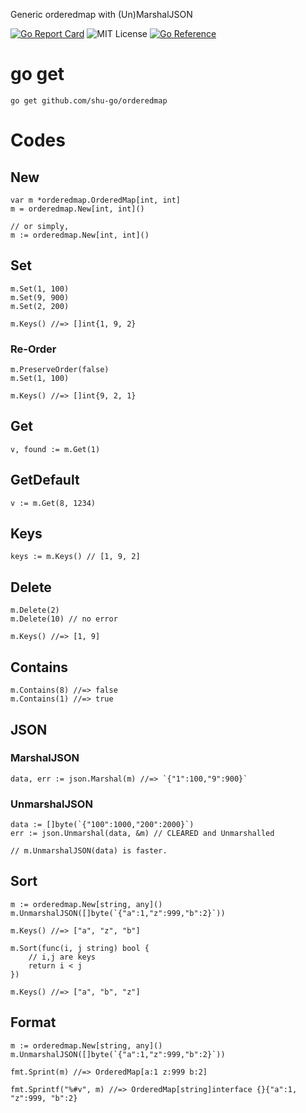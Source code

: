 Generic orderedmap with (Un)MarshalJSON

[![Go Report Card](https://goreportcard.com/badge/github.com/shu-go/orderedmap)](https://goreportcard.com/report/github.com/shu-go/orderedmap)
![MIT License](https://img.shields.io/badge/License-MIT-blue)
[![Go Reference](https://pkg.go.dev/badge/github.com/shu-go/orderedmap.svg)](https://pkg.go.dev/github.com/shu-go/orderedmap)

# go get

```
go get github.com/shu-go/orderedmap
```

# Codes

## New

```
var m *orderedmap.OrderedMap[int, int]
m = orderedmap.New[int, int]()

// or simply,
m := orderedmap.New[int, int]()
```

## Set

```
m.Set(1, 100)
m.Set(9, 900)
m.Set(2, 200)

m.Keys() //=> []int{1, 9, 2}
```

### Re-Order

```
m.PreserveOrder(false)
m.Set(1, 100)

m.Keys() //=> []int{9, 2, 1}
```

## Get

```
v, found := m.Get(1)
```

## GetDefault

```
v := m.Get(8, 1234)
```

## Keys

```
keys := m.Keys() // [1, 9, 2]
```

## Delete

```
m.Delete(2)
m.Delete(10) // no error

m.Keys() //=> [1, 9]
```

## Contains

```
m.Contains(8) //=> false
m.Contains(1) //=> true
```

## JSON

### MarshalJSON

```
data, err := json.Marshal(m) //=> `{"1":100,"9":900}`
```

### UnmarshalJSON

```
data := []byte(`{"100":1000,"200":2000}`)
err := json.Unmarshal(data, &m) // CLEARED and Unmarshalled

// m.UnmarshalJSON(data) is faster.
```

## Sort

```
m := orderedmap.New[string, any]()
m.UnmarshalJSON([]byte(`{"a":1,"z":999,"b":2}`))

m.Keys() //=> ["a", "z", "b"]

m.Sort(func(i, j string) bool {
    // i,j are keys
    return i < j
})

m.Keys() //=> ["a", "b", "z"]
```

## Format

```
m := orderedmap.New[string, any]()
m.UnmarshalJSON([]byte(`{"a":1,"z":999,"b":2}`))

fmt.Sprint(m) //=> OrderedMap[a:1 z:999 b:2]

fmt.Sprintf("%#v", m) //=> OrderedMap[string]interface {}{"a":1, "z":999, "b":2}
```


<!-- vim: set et ft=markdown sts=4 sw=4 ts=4 tw=0 : -->

